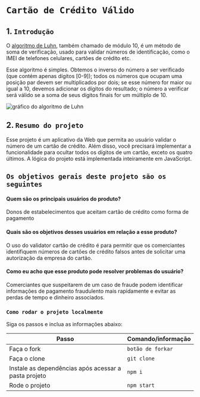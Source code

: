 # `Cartão de Crédito Válido`


## 1. `Introdução`

O [algoritmo de Luhn](https://en.wikipedia.org/wiki/Luhn_algorithm), também
chamado de módulo 10, é um método de soma de verificação, usado para validar
números de identificação, como o IMEI de telefones celulares, cartões de crédito
etc.

Esse algoritmo é simples. Obtemos o inverso do número a ser verificado (que
contém apenas dígitos [0-9]); todos os números que ocupam uma posição par devem
ser multiplicados por dois; se esse número for maior ou igual a 10, devemos
adicionar os dígitos do resultado; o número a verificar será válido se a soma de
seus dígitos finais for um múltiplo de 10.

![gráfico do algoritmo de
Luhn](https://www.101computing.net/wp/wp-content/uploads/Luhn-Algorithm.png)

## 2. `Resumo do projeto`

Esse projeto é um aplicativo da Web que permita ao usuário
validar o número de um cartão de crédito.  Além disso, você precisará
implementar a funcionalidade para ocultar todos os dígitos de um cartão, exceto
os quatro últimos.
A lógica do projeto está implementada inteiramente em JavaScript.


## `Os objetivos gerais deste projeto são os seguintes`

#### Quem são os principais usuários do produto?
Donos de estabelecimentos que aceitam cartão de crédito como forma de pagamento

#### Quais são os objetivos desses usuários em relação a esse produto?
O uso do validator cartão de crédito é para permitir que os comerciantes identifiquem números de cartões de crédito falsos antes de solicitar uma autorização da empresa do cartão. 

#### Como eu acho que esse produto pode resolver problemas do usuário?
Comerciantes que suspeitarem de um caso de fraude podem identificar informações de pagamento fraudulento mais rapidamente e evitar as perdas de tempo e dinheiro associados.

### `Como rodar o projeto localmente`

Siga os passos e inclua as informações abaixo:

| Passo                       | Comando/informação |
| --------------------------- | ------------------ |
| Faça o fork                 | `botão de forkar`  |
| Faça o clone                | `git clone`        |
| Instale as dependências após acessar a pasta projeto    | `npm i`            |
| Rode o projeto              | `npm start`       |
